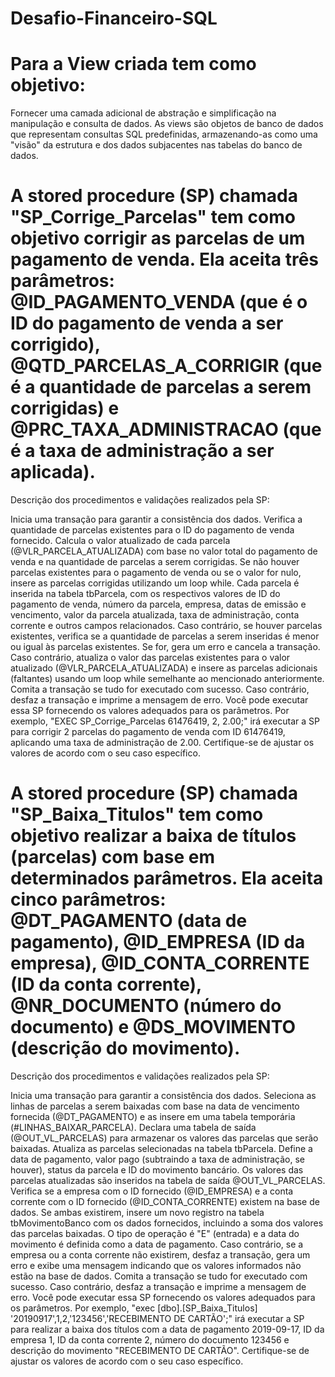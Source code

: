 # Desafio-Financeiro-SQL

# Para a View criada tem como objetivo:
Fornecer uma camada adicional de abstração e simplificação na manipulação e consulta de dados. As views são objetos de banco de dados que representam consultas SQL predefinidas, armazenando-as como uma "visão" da estrutura e dos dados subjacentes nas tabelas do banco de dados.

# A stored procedure (SP) chamada "SP_Corrige_Parcelas" tem como objetivo corrigir as parcelas de um pagamento de venda. Ela aceita três parâmetros: @ID_PAGAMENTO_VENDA (que é o ID do pagamento de venda a ser corrigido), @QTD_PARCELAS_A_CORRIGIR (que é a quantidade de parcelas a serem corrigidas) e @PRC_TAXA_ADMINISTRACAO (que é a taxa de administração a ser aplicada).
Descrição dos procedimentos e validações realizados pela SP:

Inicia uma transação para garantir a consistência dos dados.
Verifica a quantidade de parcelas existentes para o ID do pagamento de venda fornecido.
Calcula o valor atualizado de cada parcela (@VLR_PARCELA_ATUALIZADA) com base no valor total do pagamento de venda e na quantidade de parcelas a serem corrigidas.
Se não houver parcelas existentes para o pagamento de venda ou se o valor for nulo, insere as parcelas corrigidas utilizando um loop while. Cada parcela é inserida na tabela tbParcela, com os respectivos valores de ID do pagamento de venda, número da parcela, empresa, datas de emissão e vencimento, valor da parcela atualizada, taxa de administração, conta corrente e outros campos relacionados.
Caso contrário, se houver parcelas existentes, verifica se a quantidade de parcelas a serem inseridas é menor ou igual às parcelas existentes. Se for, gera um erro e cancela a transação.
Caso contrário, atualiza o valor das parcelas existentes para o valor atualizado (@VLR_PARCELA_ATUALIZADA) e insere as parcelas adicionais (faltantes) usando um loop while semelhante ao mencionado anteriormente.
Comita a transação se tudo for executado com sucesso. Caso contrário, desfaz a transação e imprime a mensagem de erro.
Você pode executar essa SP fornecendo os valores adequados para os parâmetros. Por exemplo, "EXEC SP_Corrige_Parcelas 61476419, 2, 2.00;" irá executar a SP para corrigir 2 parcelas do pagamento de venda com ID 61476419, aplicando uma taxa de administração de 2.00. Certifique-se de ajustar os valores de acordo com o seu caso específico.

# A stored procedure (SP) chamada "SP_Baixa_Titulos" tem como objetivo realizar a baixa de títulos (parcelas) com base em determinados parâmetros. Ela aceita cinco parâmetros: @DT_PAGAMENTO (data de pagamento), @ID_EMPRESA (ID da empresa), @ID_CONTA_CORRENTE (ID da conta corrente), @NR_DOCUMENTO (número do documento) e @DS_MOVIMENTO (descrição do movimento).

Descrição dos procedimentos e validações realizados pela SP:

Inicia uma transação para garantir a consistência dos dados.
Seleciona as linhas de parcelas a serem baixadas com base na data de vencimento fornecida (@DT_PAGAMENTO) e as insere em uma tabela temporária (#LINHAS_BAIXAR_PARCELA).
Declara uma tabela de saída (@OUT_VL_PARCELAS) para armazenar os valores das parcelas que serão baixadas.
Atualiza as parcelas selecionadas na tabela tbParcela. Define a data de pagamento, valor pago (subtraindo a taxa de administração, se houver), status da parcela e ID do movimento bancário. Os valores das parcelas atualizadas são inseridos na tabela de saída @OUT_VL_PARCELAS.
Verifica se a empresa com o ID fornecido (@ID_EMPRESA) e a conta corrente com o ID fornecido (@ID_CONTA_CORRENTE) existem na base de dados. Se ambas existirem, insere um novo registro na tabela tbMovimentoBanco com os dados fornecidos, incluindo a soma dos valores das parcelas baixadas. O tipo de operação é "E" (entrada) e a data do movimento é definida como a data de pagamento.
Caso contrário, se a empresa ou a conta corrente não existirem, desfaz a transação, gera um erro e exibe uma mensagem indicando que os valores informados não estão na base de dados.
Comita a transação se tudo for executado com sucesso. Caso contrário, desfaz a transação e imprime a mensagem de erro.
Você pode executar essa SP fornecendo os valores adequados para os parâmetros. Por exemplo, "exec [dbo].[SP_Baixa_Titulos] '20190917',1,2,'123456','RECEBIMENTO DE CARTÃO';" irá executar a SP para realizar a baixa dos títulos com a data de pagamento 2019-09-17, ID da empresa 1, ID da conta corrente 2, número do documento 123456 e descrição do movimento "RECEBIMENTO DE CARTÃO". Certifique-se de ajustar os valores de acordo com o seu caso específico.
